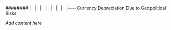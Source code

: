 ######## |   |   |   |   |   |   |   ├── Currency Depreciation Due to Geopolitical Risks

*Add content here*